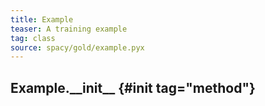 ```yaml
---
title: Example
teaser: A training example
tag: class
source: spacy/gold/example.pyx
---
```


<!-- TODO: -->

## Example.\_\_init\_\_ {#init tag="method"}
